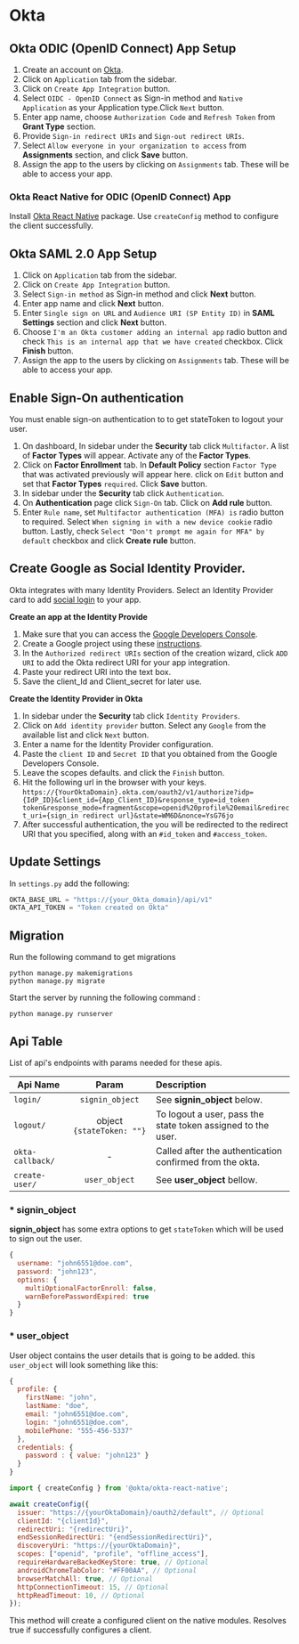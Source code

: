 # Okta

## Okta ODIC (OpenID Connect) App Setup
1. Create an account on [Okta](https://www.okta.com/free-trial/).
2. Click on `Application` tab from the sidebar.
3. Click on `Create App Integration` button.
4. Select `OIDC - OpenID Connect` as Sign-in method and `Native Application` as your Application type.Click `Next` button.
5. Enter app name, choose `Authorization Code` and `Refresh Token` from **Grant Type** section.
6. Provide `Sign-in redirect URIs` and `Sign-out redirect URIs`.
7. Select `Allow everyone in your organization to access` from **Assignments** section, and click **Save** button.
8. Assign the app to the users by clicking on `Assignments` tab. These will be able to access your app.


### Okta React Native for ODIC (OpenID Connect) App
Install [Okta React Native](https://www.npmjs.com/package/@okta/okta-react-native/v/2.6.0) package. Use `createConfig` method to configure the client successfully.

## Okta SAML 2.0 App Setup
1. Click on `Application` tab from the sidebar.
2. Click on `Create App Integration` button.
3. Select `Sign-in method` as Sign-in method and click **Next** button.
4. Enter app name and click **Next** button.
5. Enter `Single sign on URL` and `Audience URI (SP Entity ID)` in **SAML Settings** section and click **Next** button. 
6. Choose `I'm an Okta customer adding an internal app` radio button and check `This is an internal app that we have created` checkbox. Click **Finish** button.
7. Assign the app to the users by clicking on `Assignments` tab. These will be able to access your app.


## Enable Sign-On authentication
You must enable sign-on authentication to to get stateToken to logout your user.
1. On dashboard, In sidebar under the **Security** tab click `Multifactor`. A list of **Factor Types** will appear. Activate any of the **Factor Types**.
2. Click on **Factor Enrollment** tab. In **Default Policy** section `Factor Type` that was activated previously will appear here. click on `Edit` button and set that **Factor Types** `required`. Click **Save** button.
3. In sidebar under the **Security** tab click `Authentication`.
4. On **Authentication** page click `Sign-On` tab. Click on **Add rule** button.
5. Enter `Rule name`, set `Multifactor authentication (MFA) is` radio button to required. Select `When signing in with a new device cookie` radio button. Lastly, check `Select "Don't prompt me again for MFA" by default` checkbox and click **Create rule** button.


## Create Google as Social Identity Provider.
Okta integrates with many Identity Providers. Select an Identity Provider card to add [social login](https://developer.okta.com/docs/guides/identity-providers/#enterprise-identity-providers) to your app.

**Create an app at the Identity Provide**
1. Make sure that you can access the [Google Developers Console](https://console.developers.google.com/).
2. Create a Google project using these [instructions](https://developers.google.com/identity/sign-in/web/sign-in#before_you_begin).
3. In the `Authorized redirect URIs` section of the creation wizard, click `ADD URI` to add the Okta redirect URI for your app integration.
4. Paste your redirect URI into the text box.
5. Save the client_Id and Client_secret for later use. 

**Create the Identity Provider in Okta**
1. In sidebar under the **Security** tab click `Identity Providers`.
2. Click on `Add identity provider` button. Select any `Google` from the available list and click `Next` button.
3. Enter a name for the Identity Provider configuration.
4. Paste the `client ID` and `Secret ID` that you obtained from the Google Developers Console.
5. Leave the scopes defaults. and click the `Finish` button. 
6. Hit the following url in the browser with your keys.
`https://{YourOktaDomain}.okta.com/oauth2/v1/authorize?idp={IdP_ID}&client_id={App_Client_ID}&response_type=id_token token&response_mode=fragment&scope=openid%20profile%20email&redirect_uri={sign_in redirect url}&state=WM6D&nonce=YsG76jo`
7. After successful authentication, the you will be redirected to the redirect URI that you specified, along with an `#id_token` and `#access_token`.


## Update Settings
In `settings.py` add the following:

```py
OKTA_BASE_URL = "https://{your_Okta_domain}/api/v1"
OKTA_API_TOKEN = "Token created on Okta"
```


## Migration
Run the following command to get migrations

```console
python manage.py makemigrations
python manage.py migrate

```

Start the server by running the following command :

```console
python manage.py runserver
```

## Api Table
List of api's endpoints with params needed for these apis.

| Api Name                       | Param        | Description                                                    |
| ----------|:------------:|:---------------------------------------------------------------|
| `login/` | `signin_object` | See **signin_object** below.|
| `logout/` | object `{stateToken: ""}` | To logout a user, pass the state token assigned to the user.|
| `okta-callback/` |               -               | Called after the authentication confirmed from the okta.     |
| `create-user/` | `user_object` | See **user_object** bellow.|


### * **signin_object**
 **signin_object** has some extra options to get `stateToken` which will be used to sign out the user.
 
```javascript
{
  username: "john6551@doe.com",
  password: "john123",
  options: {
    multiOptionalFactorEnroll: false,
    warnBeforePasswordExpired: true
  }
}
```

### * **user_object**
User object contains the user details that is going to be added. this `user_object` will look something like this:

```javascript
{
  profile: {
    firstName: "john",
    lastName: "doe",
    email: "john6551@doe.com",
    login: "john6551@doe.com",
    mobilePhone: "555-456-5337"
  },
  credentials: {
    password : { value: "john123" }
  }
}
```

```javascript
import { createConfig } from '@okta/okta-react-native';

await createConfig({
  issuer: "https://{yourOktaDomain}/oauth2/default", // Optional
  clientId: "{clientId}",
  redirectUri: "{redirectUri}",
  endSessionRedirectUri: "{endSessionRedirectUri}",
  discoveryUri: "https://{yourOktaDomain}",
  scopes: ["openid", "profile", "offline_access"],
  requireHardwareBackedKeyStore: true, // Optional
  androidChromeTabColor: "#FF00AA", // Optional
  browserMatchAll: true, // Optional
  httpConnectionTimeout: 15, // Optional
  httpReadTimeout: 10, // Optional
});
```
This method will create a configured client on the native modules. Resolves true if successfully configures a client.

